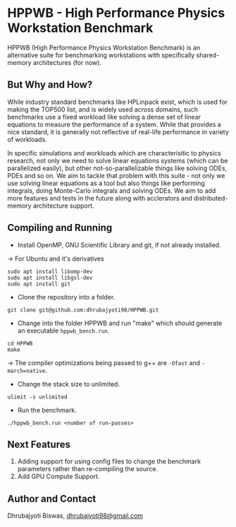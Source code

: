 # HPPWB - High Performance Physics Workstation Benchmark

HPPWB (High Performance Physics Workstation Benchmark) is an alternative suite for benchmarking workstations with specifically shared-memory architectures (for now).

## But Why and How?

While industry standard benchmarks like HPLinpack exist, which is used for making the TOP500 list, and is widely used across domains, such benchmarks use a fixed workload like solving a dense set of linear equations to measure the performance of a system. While that provides a nice standard, it is generally not reflective of real-life performance in variety of workloads.

In specific simulations and workloads which are characterisitic to physics research, not only we need to solve linear equations systems (which can be parallelized easily), but other not-so-parallelizable things like solving ODEs, PDEs and so on. We aim to tackle that problem with this suite - not only we use solving linear equations as a tool but also things like performing integrals, doing Monte-Carlo integrals and solving ODEs. We aim to add more features and tests in the future along with acclerators and distributed-memory architecture support.

## Compiling and Running

- Install OpenMP, GNU Scientific Library and git, if not already installed.
  
&rarr; For Ubuntu and it's derivatives

```console
sudo apt install libomp-dev
sudo apt install libgsl-dev
sudo apt install git
```

- Clone the repository into a folder.
  
```console
git clone git@github.com:dhrubajyoti98/HPPWB.git
```

- Change into the folder HPPWB and run "make" which should generate an executable ```hppwb_bench.run```.
  
```console
cd HPPWB
make
```

&rarr; The compiler optimizations being passed to g++ are ```-Ofast``` and ```-march=native```.

- Change the stack size to unlimited.

```console
ulimit -s unlimited
```

- Run the benchmark.
  
```console
./hppwb_bench.run <number of run-passes>
```

## Next Features

1. Adding support for using config files to change the benchmark parameters rather than re-compiling the source.
2. Add GPU Compute Support.

## Author and Contact

Dhrubajyoti Biswas, dhrubajyoti98@gmail.com
